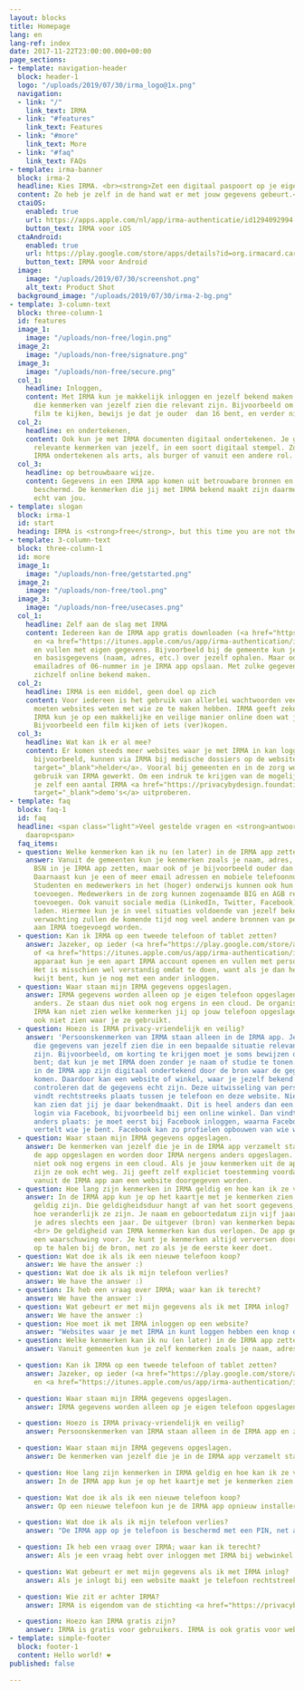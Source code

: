 ```yaml
---
layout: blocks
title: Homepage
lang: en
lang-ref: index
date: 2017-11-22T23:00:00.000+00:00
page_sections:
- template: navigation-header
  block: header-1
  logo: "/uploads/2019/07/30/irma_logo@1x.png"
  navigation:
  - link: "/"
    link_text: IRMA
  - link: "#features"
    link_text: Features
  - link: "#more"
    link_text: More
  - link: "#faq"
    link_text: FAQs
- template: irma-banner
  block: irma-2
  headline: Kies IRMA. <br><strong>Zet een digitaal paspoort op je eigen mobiel.</strong>
  content: Zo heb je zelf in de hand wat er met jouw gegevens gebeurt.<br>
  ctaiOS:
    enabled: true
    url: https://apps.apple.com/nl/app/irma-authenticatie/id1294092994
    button_text: IRMA voor iOS
  ctaAndroid:
    enabled: true
    url: https://play.google.com/store/apps/details?id=org.irmacard.cardemu
    button_text: IRMA voor Android
  image:
    image: "/uploads/2019/07/30/screenshot.png"
    alt_text: Product Shot
  background_image: "/uploads/2019/07/30/irma-2-bg.png"
- template: 3-column-text
  block: three-column-1
  id: features
  image_1:
    image: "/uploads/non-free/login.png"
  image_2:
    image: "/uploads/non-free/signature.png"
  image_3:
    image: "/uploads/non-free/secure.png"
  col_1:
    headline: Inloggen,
    content: Met IRMA kun je makkelijk inloggen en jezelf bekend maken. Je laat alleen
      die kenmerken van jezelf zien die relevant zijn. Bijvoorbeeld om een bepaalde
      film te kijken, bewijs je dat je ouder  dan 16 bent, en verder niets.
  col_2:
    headline: en ondertekenen,
    content: Ook kun je met IRMA documenten digitaal ondertekenen. Je gebruikt alleen
      relevante kenmerken van jezelf, in een soort digitaal stempel. Zo kun je met
      IRMA ondertekenen als arts, als burger of vanuit een andere rol.
  col_3:
    headline: op betrouwbaare wijze.
    content: Gegevens in een IRMA app komen uit betrouwbare bronnen en zijn cryptografisch
      beschermd. De kenmerken die jij met IRMA bekend maakt zijn daarmee echt, en
      echt van jou.
- template: slogan
  block: irma-1
  id: start
  heading: IRMA is <strong>free</strong>, but this time you are not the product.
- template: 3-column-text
  block: three-column-1
  id: more
  image_1:
    image: "/uploads/non-free/getstarted.png"
  image_2:
    image: "/uploads/non-free/tool.png"
  image_3:
    image: "/uploads/non-free/usecases.png"
  col_1:
    headline: Zelf aan de slag met IRMA
    content: Iedereen kan de IRMA app gratis downloaden (<a href="https://play.google.com/store/apps/details?id=org.irmacard.cardemu">Android</a>
      en <a href="https://itunes.apple.com/us/app/irma-authentication/id1294092994">iOS</a>)
      en vullen met eigen gegevens. Bijvoorbeeld bij de gemeente kun je inlogggen
      en basisgegevens (naam, adres, etc.) over jezelf ophalen. Maar ook kun je jouw
      emailadres of 06-nummer in je IRMA app opslaan. Met zulke gegevens kan iedereen
      zichzelf online bekend maken.
  col_2:
    headline: IRMA is een middel, geen doel op zich
    content: Voor iedereen is het gebruik van allerlei wachtwoorden veel gedoe. Toch
      moeten websites weten met wie ze te maken hebben. IRMA geeft zekerheid. Met
      IRMA kun je op een makkelijke en veilige manier online doen wat je wil doen.
      Bijvoorbeeld een film kijken of iets (ver)kopen.
  col_3:
    headline: Wat kan ik er al mee?
    content: Er komen steeds meer websites waar je met IRMA in kan loggen. Artsen,
      bijvoorbeeld, kunnen via IRMA bij medische dossiers op de website <a href="https://www.helder.health"
      target="_blank">helder</a>. Vooral bij gemeenten en in de zorg wordt aan verder
      gebruik van IRMA gewerkt. Om een indruk te krijgen van de mogelijkheden kun
      je zelf een aantal IRMA <a href="https://privacybydesign.foundation/demo/"
      target="_blank">demo's</a> uitproberen.
- template: faq
  block: faq-1
  id: faq
  headline: <span class="light">Veel gestelde vragen en <strong>antwoorden</strong>
    daarop<span>
  faq_items:
  - question: Welke kenmerken kan ik nu (en later) in de IRMA app zetten?
    answer: Vanuit de gemeenten kun je kenmerken zoals je naam, adres, geboortedatum,
      BSN in je IRMA app zetten, maar ook of je bijvoorbeeld ouder dan 18 of 65 bent.
      Daarnaast kun je een of meer email adressen en mobiele telefoonnummers toevoegen.
      Studenten en medewerkers in het (hoger) onderwijs kunnen ook hun registratie
      toevoegen. Medewerkers in de zorg kunnen zogenaamde BIG en AGB registraties
      toevoegen. Ook vanuit sociale media (LinkedIn, Twitter, Facebook) kun je gegevens
      laden. Hiermee kun je in veel situaties voldoende van jezelf bekend maken. Naar
      verwachting zullen de komende tijd nog veel andere bronnen van persoonsgegevens
      aan IRMA toegevoegd worden.
  - question: Kan ik IRMA op een tweede telefoon of tablet zetten?
    answer: Jazeker, op ieder (<a href="https://play.google.com/store/apps/details?id=org.irmacard.cardemu">Android</a>
      of <a href="https://itunes.apple.com/us/app/irma-authentication/id1294092994">iOS</a>)
      apparaat kun je een apart IRMA account openen en vullen met persoonskenmerken.
      Het is misschien wel verstandig omdat te doen, want als je dan het ene apparaat
      kwijt bent, kun je nog met een ander inloggen.
  - question: Waar staan mijn IRMA gegevens opgeslagen.
    answer: IRMA gegevens worden alleen op je eigen telefoon opgeslagen en nergens
      anders. Ze staan dus niet ook nog ergens in een cloud. De organistie achter
      IRMA kan niet zien welke kenmerken jij op jouw telefoon opgeslagen hebt en kan
      ook niet zien waar je ze gebruikt.
  - question: Hoezo is IRMA privacy-vriendelijk en veilig?
    answer: 'Persoonskenmerken van IRMA staan alleen in de IRMA app. Je laat alleen
      die gegevens van jezelf zien die in een bepaalde situatie relevant en nodig
      zijn. Bijvoorbeeld, om korting te krijgen moet je soms bewijzen dat je student
      bent; dat kun je met IRMA doen zonder je naam of studie te tonen. Jouw kenmerken
      in de IRMA app zijn digitaal ondertekend door de bron waar de gegevens vandaan
      komen. Daardoor kan een website of winkel, waar je jezelf bekend maakt, cryptografisch
      controleren dat de gegevens echt zijn. Deze uitwisseling van persoonskenmerken
      vindt rechtstreeks plaats tussen je telefoon en deze website. Niemand anders
      kan zien dat jij je daar bekendmaakt. Dit is heel anders dan een (privacy-onvriendelijke)
      login via Facebook, bijvoorbeeld bij een online winkel. Dan vindt de uitwisseling
      anders plaats: je moet eerst bij Facebook inloggen, waarna Facebook aan de webwinkel
      vertelt wie je bent. Facebook kan zo profielen opbouwen van wie waar inlogt.'
  - question: Waar staan mijn IRMA gegevens opgeslagen.
    answer: De kenmerken van jezelf die je in de IRMA app verzamelt staan alleen in
      de app opgeslagen en worden door IRMA nergens anders opgeslagen. Ze staan dus
      niet ook nog ergens in een cloud. Als je jouw kenmerken uit de app verwijdert
      zijn ze ook echt weg. Jij geeft zelf expliciet toestemming voordat deze kenmerken
      vanuit de IRMA app aan een website doorgegeven worden.
  - question: Hoe lang zijn kenmerken in IRMA geldig en hoe kan ik ze verversen?
    answer: In de IRMA app kun je op het kaartje met je kenmerken zien hoe lang ze
      geldig zijn. Die geldigheidsduur hangt af van het soort gegevens, namelijk van
      hoe veranderlijk ze zijn. Je naam en geboortedatum zijn vijf jaar geldig, maar
      je adres slechts een jaar. De uitgever (bron) van kenmerken bepaalt de geldigheidsduur.
      <br> De geldigheid van IRMA kenmerken kan dus verlopen. De app geeft je daar
      een waarschuwing voor. Je kunt je kenmerken altijd verversen door ze opnieuw
      op te halen bij de bron, net zo als je de eerste keer doet.
  - question: Wat doe ik als ik een nieuwe telefoon koop?
    answer: We have the answer :)
  - question: Wat doe ik als ik mijn telefoon verlies?
    answer: We have the answer :)
  - question: Ik heb een vraag over IRMA; waar kan ik terecht?
    answer: We have the answer :)
  - question: Wat gebeurt er met mijn gegevens als ik met IRMA inlog?
    answer: We have the answer :)
  - question: Hoe moet ik met IRMA inloggen op een website?
    answer: "Websites waar je met IRMA in kunt loggen hebben een knop daarvoor, waar bijvoorbeeld op staat <em>Log in met IRMA</a>. Als je de IRMA app nog niet op je telefoon hebt zul je die eerst moeten installeren en vullen met de kenmerken die je nodig hebt. <br> Als je IRMA app al wel hebt, zijn twee verschillende situaties:"<ul><li> Als je de website bekijkt op je computer of laptop en je drukt op die login knop verschijnt er een QR code. Je opent dan de IRMA app op je telefoon met je PIN. Onderaan in de app zit een knopje waarmee je de QR code kunt scannen. In de app krijg je dan de vraag of je kenmerken waarom de website vraagt wil vrijgeven. Als je op OK klikt, ben je ingelogd.</li><li> Als je de website op je telefoon bekijkt wordt na het indrukken van de login knop automatisch overgeschakeld naar de IRMA app. Daarin verschijnt de vraag of je de gevraagde kenmerken wil vrijgeven. Nadat je op OK hebt gedrukt ga je terug naar de website en ben je ingelogd. Als het goed is gaat je telefoon automatisch terug, maar soms moet je dat met de hand doen.</li></ul><br>Het kan zijn dat de website vraagt om kenmerken die je nog niet in je IRMA app geladen hebt. Dan moet je dat eerst nog even doen voordat je in kunt loggen.
  - question: Welke kenmerken kan ik nu (en later) in de IRMA app zetten?
    answer: Vanuit gemeenten kun je zelf kenmerken zoals je naam, adres, geboortedatum, BSN in je IRMA app zetten, maar ook of je bijvoorbeeld ouder dan 18 of 65 bent. Daarnaast kun je een of meer email adressen en mobiele telefoonnummers toevoegen. Studenten en medewerkers in het (hoger) onderwijs kunnen ook hun registratie toevoegen. Medewerkers in de zorg kunnen zogenaamde BIG en AGB registraties toevoegen. Ook vanuit sociale media (LinkedIn, Twitter, Facebook) kun je gegevens laden. Hiermee kun je in veel situaties voldoende van jezelf bekend maken. Naar verwachting zullen de komende tijd nog veel andere bronnen van persoonsgegevens aan IRMA toegevoegd worden, voor gebruikers in het algemeen en ook voor speciale (beroeps)groepen. 

  - question: Kan ik IRMA op een tweede telefoon of tablet zetten?
    answer: Jazeker, op ieder (<a href="https://play.google.com/store/apps/details?id=org.irmacard.cardemu">Android</a>
      en <a href="https://itunes.apple.com/us/app/irma-authentication/id1294092994">iOS</a>) apparaat kun je een apart IRMA account openen en vullen met persoonskenmerken. Het is misschien wel verstandig omdat te doen, want als je dan het ene apparaat kwijt bent, kun je nog met een ander inloggen.

  - question: Waar staan mijn IRMA gegevens opgeslagen.
    answer: IRMA gegevens worden alleen op je eigen telefoon opgeslagen en nergens anders. Ze staan dus niet ook nog ergens in een cloud. De organistie achter IRMA kan (en wil) niet zien welke kenmerken jij op jouw telefoon opgeslagen hebt en kan ook niet zien waar je ze gebruikt.

  - question: Hoezo is IRMA privacy-vriendelijk en veilig?
    answer: Persoonskenmerken van IRMA staan alleen in de IRMA app en zijn beschermd met een PIN. Je laat alleen die gegevens van jezelf zien die in een bepaalde situatie relevant en nodig zijn. Bijvoorbeeld, om korting te krijgen moet je soms bewijzen dat je student bent; dat kun je met IRMA doen zonder je naam of studie te tonen. Jouw kenmerken in de IRMA app zijn digitaal ondertekend door de bron waar de gegevens vandaan komen. Daardoor kan een website of winkel, waar je jezelf bekend maakt, cryptografisch controleren dat de gegevens echt zijn. Deze uitwisseling van persoonskenmerken vindt rechtstreeks plaats, tussen je telefoon en deze website. Niemand anders kan zien dat jij je daar bekendmaakt. Dit is heel anders dan bij een (privacy-onvriendelijke) login via Facebook, bijvoorbeeld bij een online winkel. Dan vindt de uitwisseling anders plaats: je moet eerst bij Facebook inloggen, waarna Facebook aan de webwinkel vertelt wie je bent. Facebook kan zo profielen opbouwen van wie waar inlogt.

  - question: Waar staan mijn IRMA gegevens opgeslagen.
    answer: De kenmerken van jezelf die je in de IRMA app verzamelt staan alleen in de app zelf en worden door IRMA nergens anders opgeslagen. Ze staan dus niet ook nog ergens in een cloud. Als je jouw kenmerken uit de app verwijdert zijn ze ook echt weg. Jij geeft zelf steeds expliciet toestemming voordat deze kenmerken vanuit de IRMA app aan een website doorgegeven worden.

  - question: Hoe lang zijn kenmerken in IRMA geldig en hoe kan ik ze verversen?
    answer: In de IRMA app kun je op het kaartje met je kenmerken zien hoe lang ze geldig zijn. Die geldigheidsduur hangt af van het soort gegevens, namelijk van hoe veranderlijk ze zijn. Je naam en geboortedatum zijn vijf jaar geldig, maar je adres slechts een jaar. De uitgever (bron) van kenmerken bepaalt de geldigheidsduur. De geldigheid van IRMA kenmerken kan dus verlopen. De app geeft je daar een waarschuwing voor. Je kunt je kenmerken altijd, ook zonder waarschuwing, verversen door ze opnieuw op te halen bij de bron, net zo als je de eerste keer doet. Bijvoorbeeld, na je 18e verjaardag kun je opnieuw je gegevens bij je gemeente ophalen en heb je als nieuw kenmerk dat je ouder dan 18 bent.

  - question: Wat doe ik als ik een nieuwe telefoon koop?
    answer: Op een nieuwe telefoon kun je de IRMA app opnieuw installeren, een nieuw account openen, en je kenmerken opnieuw ophalen. Er is op dit moment geen mogelijkheid om je kenmerken van je oude telefoon over te zetten naar je nieuwe telefoon. Daar wordt wel aan gewerkt. Gelukkig is het niet heel moeilijk om je gegevens opnieuw op te halen. Het kost wel een klein beetje tijd.

  - question: Wat doe ik als ik mijn telefoon verlies?
    answer: "De IRMA app op je telefoon is beschermd met een PIN, net als je app voor internetbankieren. Wanneer je je telefoon verliest kan een ander dus geen gebruik maken van je IRMA app en zich als jou voordoen. Als je dus een goede PIN gekozen hebt, hoef je je geen zorgen te maken. <br> Je kunt jezelf echter nog beter beschermen: bij het openen van een IRMA account heb je de optie gekregen om een email adres toe te voegen. Als je dat gedaan hebt, kun je via de <a href="https://privacybydesign.foundation/mijnirma/">MijnIRMA</a> omgeving je IRMA account blokkeren. Dan kan er echt helemaal niks meer met de IRMA app op je oude, verloren telefoon gebeuren. Als je nog geen email adres toegevoegd hebt in MijnIRMA kun je dat alsnog doen, door <a href="https://privacybydesign.foundation/mijnirma/">daar</a> met IRMA zelf in te loggen. Het is verstandig dat te doen."

  - question: Ik heb een vraag over IRMA; waar kan ik terecht?
    answer: Als je een vraag hebt over inloggen met IRMA bij webwinkel De Hippe Kip, dan kun je die vraag het beste stellen aan De Hippe Kip zelf. Ook als die website je vraagt IRMA te installeren en dat lukt niet, dan kun je het beste daar met je vragen naar toegaan. Meestal staat er op zulke webpagina's informatie over hoe je vragen kunt stellen en contact op kunt nemen. <br> Als je tenslotte een vraag hebt over het systeem IRMA zelf, dan kun je een berichtje sturen naar het adres irma@privacybydesign.foundation.

  - question: Wat gebeurt er met mijn gegevens als ik met IRMA inlog?
    answer: Als je inlogt bij een website maakt je telefoon rechtstreeks contact met de website. Nadat jij toestemming gegeven hebt worden de gevraagde kenmerken vanuit jouw telefoon direct aan de website getoond. Daar zit niemand tussen. De IRMA organistie kan jouw kenmerken niet zien --- omdat ze alleen op jouw telefoon staan --- en kan ook niet zien welke attributen je aan welke website vrijgeeft.

  - question: Wie zit er achter IRMA?
    answer: IRMA is eigendom van de stichting <a href="https://privacybydesign.foundation/">Privacy by Design</a>. Deze stichting is in 2016 voortgekomen uit de <em>Digital Security</em> onderzoeksgroep van de Radboud Universiteit in Nijmegen. De stichting is onafhankelijk en heeft geen doelstelling om winst te maken. Sinds 2019 heeft de stichting Privacy by Design een strategische samenwerking met de stichting Internet Domeinregistratie Nederland (<a href="">SIDN</a>). Mede door deze samenwerking wordt de stabiliteit en continuiteit van IRMA gegarandeerd.

  - question: Hoezo kan IRMA gratis zijn?
    answer: IRMA is gratis voor gebruikers. IRMA is ook gratis voor websites die gebruikers via IRMA laten inloggen: iedereen kan kenmerken uit een IRMA app opvragen en bekijken, als de gebruiker toestemming geeft. Maar het is <em>niet gratis</em> om kenmerken uit te geven. Niet iedereen kan zomaar kenmerken in IRMA apps zetten; dat zou snel een rommeltje worden. Voor die uitgifte moet betaald worden en moet een contract getekend worden, waarbij de uitgever zich ertoe verplicht om alleen juiste gegevens in de IRMA app van de juiste persoon te zetten. Omdat IRMA een decentraal systeem is, waarbij gegevens alleen op telefoons staan en rechtstreeks met websites uitgewisseld worden, heeft de organisatie achter IRMA relatief weinig te doen. Omdat die organisatie bovendien geen winstoogmerk heeft is IRMA als geheel een goedkoop systeem.
- template: simple-footer
  block: footer-1
  content: Hello world! ❤︎
published: false

---
```

